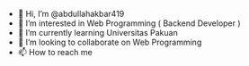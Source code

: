 - 👋 Hi, I’m @abdullahakbar419
- 👀 I’m interested in Web Programming ( Backend Developer )
- 🌱 I’m currently learning Universitas Pakuan
- 💞️ I’m looking to collaborate on Web Programming
- 📫 How to reach me 

<!---
abdullahakbar419/abdullahakbar419 is a ✨ special ✨ repository because its `README.md` (this file) appears on your GitHub profile.
You can click the Preview link to take a look at your changes.
--->
